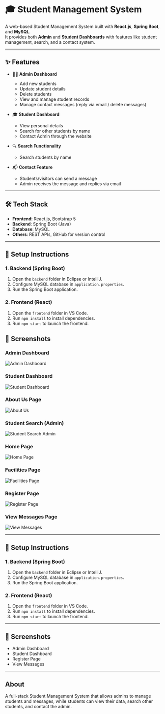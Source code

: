 # 🎓 Student Management System

A web-based Student Management System built with **React.js**, **Spring Boot**, and **MySQL**.  
It provides both **Admin** and **Student Dashboards** with features like student management, search, and a contact system.

---

## ✨ Features
- 👨‍💻 **Admin Dashboard**
  - Add new students  
  - Update student details  
  - Delete students  
  - View and manage student records  
  - Manage contact messages (reply via email / delete messages)  

- 🎓 **Student Dashboard**
  - View personal details  
  - Search for other students by name  
  - Contact Admin through the website  

- 🔍 **Search Functionality**  
  - Search students by name  

- 📬 **Contact Feature**  
  - Students/visitors can send a message  
  - Admin receives the message and replies via email  

---

## 🛠️ Tech Stack
- **Frontend**: React.js, Bootstrap 5  
- **Backend**: Spring Boot (Java)  
- **Database**: MySQL  
- **Others**: REST APIs, GitHub for version control  

---
## 🚀 Setup Instructions

### 1. Backend (Spring Boot)
1. Open the `backend` folder in Eclipse or IntelliJ.  
2. Configure MySQL database in `application.properties`.  
3. Run the Spring Boot application.

### 2. Frontend (React)
1. Open the `frontend` folder in VS Code.  
2. Run `npm install` to install dependencies.  
3. Run `npm start` to launch the frontend.


## 📸 Screenshots

### Admin Dashboard
![Admin Dashboard](docs/screenshots/Admin-Dashboard.png)

### Student Dashboard
![Student Dashboard](docs/screenshots/Student-Dashboard.png)

### About Us Page
![About Us](docs/screenshots/About-Us.png)

### Student Search (Admin)
![Student Search Admin](docs/screenshots/Stduent-SearchingAdmin.png)
### Home Page
![Home Page](docs/screenshots/Home-page.png)

### Facilities Page
![Facilities Page](docs/screenshots/Facilites-page.png)

### Register Page
![Register Page](docs/screenshots/Register-page.png)

### View Messages Page
![View Messages](docs/screenshots/View-Messages.png)


---

## 🚀 Setup Instructions

### 1. Backend (Spring Boot)
1. Open the `backend` folder in Eclipse or IntelliJ.  
2. Configure MySQL database in `application.properties`.  
3. Run the Spring Boot application.

### 2. Frontend (React)
1. Open the `frontend` folder in VS Code.  
2. Run `npm install` to install dependencies.  
3. Run `npm start` to launch the frontend.

---

## 📸 Screenshots
- Admin Dashboard  
- Student Dashboard  
- Register Page  
- View Messages  

---

## About
A full-stack Student Management System that allows admins to manage students and messages, while students can view their data, search other students, and contact the admin.
